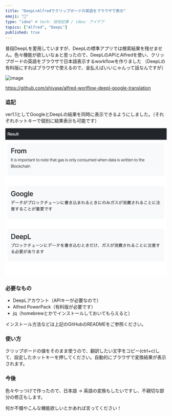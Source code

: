 ```yaml
---
title: "DeepL+Alfredでクリップボードの英語をブラウザで表示"
emoji: "👋"
type: "idea" # tech: 技術記事 / idea: アイデア
topics: ["Alfred", "DeepL"]
published: true
---
```


普段DeepLを愛用していますが、DeepLの標準アプリでは検索結果を残せません。色々機能が欲しいなぁと思ったので、DeepLのAPIとAlfredを使い、クリップボードの英語をブラウザで日本語表示するworkflowを作りました
（DeepLの有料版にすればブラウザで使えるので、金払えばいいじゃんって話なんですが）

![image](/images/003/result.gif)

https://github.com/shivase/alfred-worlflow-deepl-google-translation

### 追記

ver1.1としてGoogleとDeepLの結果を同時に表示できるようにしました。（それぞれホットキーで個別に結果表示も可能です）

![deeplandgoogle](/images/003/deeplandgoogle.png)

### 必要なもの

- DeepLアカウント（APIキーが必要なので）
- Alfred PowerPack（有料版が必要です）
- jq（homebrewとかでインストールしておいてもらえると）

インストール方法などは上記のGitHubのREADMEをご参照ください。

### 使い方

クリップボードの値をそのまま使うので、翻訳したい文字をコピー(ctrl+c)して、設定したホットキーを押してください。自動的にブラウザで変換結果が表示されます。

### 今後

色々やっつけで作ったので、日本語 → 英語の変換もしたいですし、不親切な部分の修正もします。

何か不備やこんな機能欲しいとかあれば言ってください！
